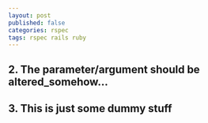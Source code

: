 ```yaml
---
layout: post
published: false
categories: rspec
tags: rspec rails ruby
---
```


## 2. The parameter/argument should be altered_somehow...

## 3. This is just some dummy stuff